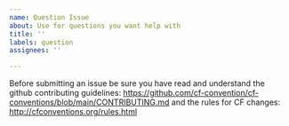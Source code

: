 ```yaml
---
name: Question Issue
about: Use for questions you want help with
title: ''
labels: question
assignees: ''

---
```


Before submitting an issue be sure you have read and understand the github contributing guidelines: https://github.com/cf-convention/cf-conventions/blob/main/CONTRIBUTING.md and the rules for CF changes: http://cfconventions.org/rules.html
